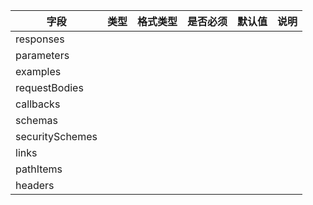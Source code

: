 | 字段 | 类型 | 格式类型 | 是否必须 | 默认值 | 说明 |
|---|---|---|---|---|---|
| responses |  |  |  |  |
| parameters |  |  |  |  |
| examples |  |  |  |  |
| requestBodies |  |  |  |  |
| callbacks |  |  |  |  |
| schemas |  |  |  |  |
| securitySchemes |  |  |  |  |
| links |  |  |  |  |
| pathItems |  |  |  |  |
| headers |  |  |  |  |

